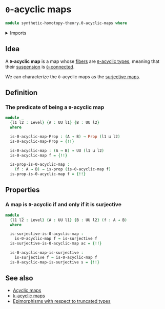 # `0`-acyclic maps

```agda
module synthetic-homotopy-theory.0-acyclic-maps where
```

<details><summary>Imports</summary>

```agda
open import foundation.epimorphisms-with-respect-to-sets
open import foundation.propositions
open import foundation.surjective-maps
open import foundation.truncation-levels
open import foundation.universe-levels

open import synthetic-homotopy-theory.truncated-acyclic-maps
```

</details>

## Idea

A **`0`-acyclic map** is a map whose [fibers](foundation-core.fibers-of-maps.md)
are [`0`-acyclic types](synthetic-homotopy-theory.0-acyclic-types.md), meaning
that their [suspension](synthetic-homotopy-theory.suspensions-of-types.md) is
[`0`-connected](foundation.0-connected-types.md).

We can characterize the `0`-acyclic maps as the
[surjective maps](foundation.surjective-maps.md).

## Definition

### The predicate of being a `0`-acyclic map

```agda
module _
  {l1 l2 : Level} {A : UU l1} {B : UU l2}
  where

  is-0-acyclic-map-Prop : (A → B) → Prop (l1 ⊔ l2)
  is-0-acyclic-map-Prop = {!!}

  is-0-acyclic-map : (A → B) → UU (l1 ⊔ l2)
  is-0-acyclic-map f = {!!}

  is-prop-is-0-acyclic-map :
    (f : A → B) → is-prop (is-0-acyclic-map f)
  is-prop-is-0-acyclic-map f = {!!}
```

## Properties

### A map is `0`-acyclic if and only if it is surjective

```agda
module _
  {l1 l2 : Level} {A : UU l1} {B : UU l2} (f : A → B)
  where

  is-surjective-is-0-acyclic-map :
    is-0-acyclic-map f → is-surjective f
  is-surjective-is-0-acyclic-map ac = {!!}

  is-0-acyclic-map-is-surjective :
    is-surjective f → is-0-acyclic-map f
  is-0-acyclic-map-is-surjective s = {!!}
```

## See also

- [Acyclic maps](synthetic-homotopy-theory.acyclic-maps.md)
- [`k`-acyclic maps](synthetic-homotopy-theory.truncated-acyclic-maps.md)
- [Epimorphisms with respect to truncated types](foundation.epimorphisms-with-respect-to-truncated-types.md)
